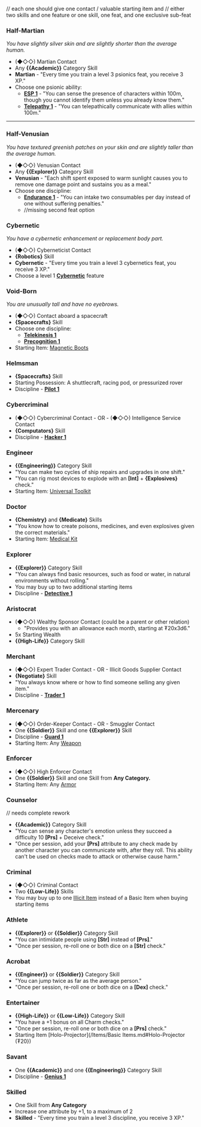 // each one should give one contact / valuable starting item and
// either two skills and one feature or one skill, one feat, and one exclusive sub-feat

### Half-Martian
_You have slightly silver skin and are slightly shorter than the average human._
- (◆◇◇) Martian Contact
- Any **{{Academic}}** Category Skill
- **Martian** - "Every time you train a level 3 psionics feat, you receive 3 XP."
- Choose one psionic ability:
	- **[ESP 1](./Psionics.md#ESP)** - "You can sense the presence of characters within 100m, though you cannot identify them unless you already know them."
	- **[Telepathy 1](./Psionics.md#Telepathy)** - "You can telepathically communicate with allies within 100m."
---
### Half-Venusian
_You have textured greenish patches on your skin and are slightly taller than the average human._
- (◆◇◇) Venusian Contact
- Any **{{Explorer}}** Category Skill
- **Venusian** - "Each shift spent exposed to warm sunlight causes you to remove one damage point and sustains you as a meal."
- Choose one discipline:
	- **[Endurance 1](./Disciplines.md#Endurance)** - "You can intake two consumables per day instead of one without suffering penalties."
	- //missing second feat option
### Cybernetic
_You have a cybernetic enhancement or replacement body part._
- (◆◇◇) Cyberneticist Contact
- **{Robotics}** Skill
- **Cybernetic** - "Every time you train a level 3 cybernetics feat, you receive 3 XP."
- Choose a level 1 **[Cybernetic](./Cybernetics.md)** feature
### Void-Born
_You are unusually tall and have no eyebrows._
- (◆◇◇) Contact aboard a spacecraft
- **{Spacecrafts}** Skill
- Choose one discipline:
	- **[Telekinesis 1](./Psionics.md#Precognition)**
	- **[Precognition 1](./Psionics.md#Precognition)**
- Starting Item: [Magnetic Boots](../Items/Basic%20Items.md)
### Helmsman
- **{Spacecrafts}** Skill
- Starting Possession: A shuttlecraft, racing pod, or pressurized rover
- Discipline - **[Pilot 1](./Disciplines.md#Pilot)**
### Cybercriminal
- (◆◇◇) Cybercriminal Contact - OR - (◆◇◇) Intelligence Service Contact
- **{Computators}** Skill
- Discipline - **[Hacker 1](./Disciplines.md#Hacker)**
### Engineer
- **{{Engineering}}** Category Skill
- "You can make two cycles of ship repairs and upgrades in one shift."
- "You can rig most devices to explode with an **\[Int\]** + **{Explosives}** check."
- Starting Item: [Universal Toolkit](../Items/Basic%20Items.md)
### Doctor
- **{Chemistry}** and **{Medicate}** Skills
- "You know how to create poisons, medicines, and even explosives given the correct materials."
- Starting Item: [Medical Kit](../Items/Basic%20Items.md)
### Explorer
- **{{Explorer}}** Category Skill
- "You can always find basic resources, such as food or water, in natural environments without rolling."
- You may buy up to two additional starting items
- Discipline - **[Detective 1](./Disciplines.md#Detective)**
### Aristocrat
- (◆◇◇) Wealthy Sponsor Contact (could be a parent or other relation)
    - "Provides you with an allowance each month, starting at ₮20x3d6."
- 5x Starting Wealth
- **{{High-Life}}** Category Skill
### Merchant
- (◆◇◇) Expert Trader Contact - OR - Illicit Goods Supplier Contact
- **{Negotiate}** Skill
- "You always know where or how to find someone selling any given item."
- Discipline - **[Trader 1](./Disciplines.md#Trader)**
### Mercenary
- (◆◇◇) Order-Keeper Contact - OR - Smuggler Contact
- One **{{Soldier}}** Skill and one **{{Explorer}}** Skill
- Discipline - **[Guard 1](./Disciplines.md#Guard)**
- Starting Item: Any [Weapon](../Items/Weapons.md)
### Enforcer
- (◆◇◇) High Enforcer Contact
- One **{{Soldier}}** Skill and one Skill from **Any Category.**
- Starting Item: Any [Armor](../Items/Armors.md)
### Counselor
// needs complete rework
- **{{Academic}}** Category Skill
- "You can sense any character's emotion unless they succeed a difficulty 10 **\[Prs]** + Deceive check."
- "Once per session, add your **\[Prs\]** attribute to any check made by another character you can communicate with, after they roll. This ability can't be used on checks made to attack or otherwise cause harm."
### Criminal
- (◆◇◇) Criminal Contact
- Two **{{Low-Life}}** Skills
- You may buy up to one [Illicit Item](Restricted%20Items.md) instead of a Basic Item when buying starting items
### Athlete
- **{{Explorer}}** or **{{Soldier}}** Category Skill
- "You can intimidate people using **\[Str\]** instead of **\[Prs\]**."
- "Once per session, re-roll one or both dice on a **\[Str\]** check."
### Acrobat
- **{{Engineer}}** or **{{Soldier}}** Category Skill
- "You can jump twice as far as the average person."
- "Once per session, re-roll one or both dice on a **\[Dex\]** check."
### Entertainer
- **{{High-Life}}** or **{{Low-Life}}** Category Skill
- "You have a +1 bonus on all Charm checks."
- "Once per session, re-roll one or both dice on a **\[Prs\]** check."
- Starting Item [Holo-Projector](/Items/Basic Items.md#Holo-Projector (₮20})
### Savant
- One **{{Academic}}** and one **{{Engineering}}** Category Skill
- Discipline - **[Genius 1](./Disciplines.md#Genius)**
### Skilled
- One Skill from **Any Category**
- Increase one attribute by +1, to a maximum of 2
- **Skilled** - "Every time you train a level 3 discipline, you receive 3 XP."
